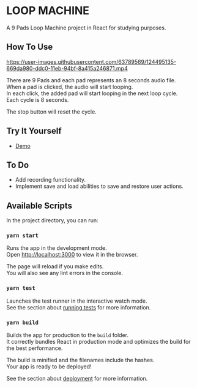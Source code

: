 # LOOP MACHINE

A 9 Pads Loop Machine project in React for studying purposes.

## How To Use


https://user-images.githubusercontent.com/63789569/124495135-669da980-ddc0-11eb-94bf-8a415a246871.mp4


There are 9 Pads and each pad represents an 8 seconds audio file.<br>
When a pad is clicked, the audio will start looping.<br>
In each click, the added pad will start looping in the next loop cycle.<br>
Each cycle is 8 seconds.<br>

The stop button will reset the cycle.<br>


## Try It Yourself
* [Demo](https://tomer-loop-machine.herokuapp.com/)


## To Do
- Add recording functionality.
- Implement save and load abilities to save and restore user actions.


## Available Scripts

In the project directory, you can run:

### `yarn start`

Runs the app in the development mode.\
Open [http://localhost:3000](http://localhost:3000) to view it in the browser.

The page will reload if you make edits.\
You will also see any lint errors in the console.

### `yarn test`

Launches the test runner in the interactive watch mode.\
See the section about [running tests](https://facebook.github.io/create-react-app/docs/running-tests) for more information.

### `yarn build`

Builds the app for production to the `build` folder.\
It correctly bundles React in production mode and optimizes the build for the best performance.

The build is minified and the filenames include the hashes.\
Your app is ready to be deployed!

See the section about [deployment](https://facebook.github.io/create-react-app/docs/deployment) for more information.

